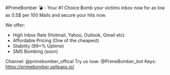 #PrimeBomber 💣 - Your #1 Choice 
Bomb your victims inbox now for as low as 0.5$ per 100 Mails and secure your hits now.

We offer:
- High Inbox Rate (Hotmail, Yahoo, Outlook, Gmail etc)
- Affordable Pricing (One of the cheapest)
- Stability (99+% Uptime)
- SMS Bombing (soon)

Channel: @primebomber_offical
Try us now: @PrimeBomber_bot
Keys: https://primebomber.sellpass.io/
